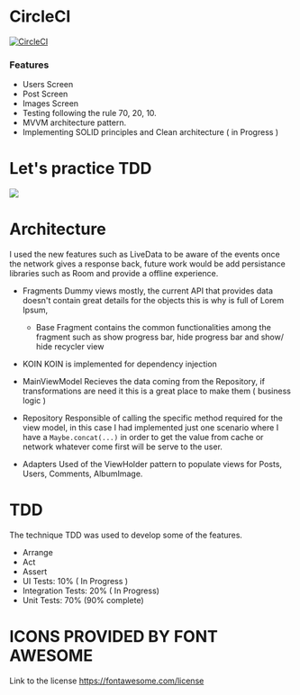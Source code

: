 # CircleCI
[![CircleCI](https://circleci.com/gh/simplekjl/TDDKT/tree/master.svg?style=svg)](https://circleci.com/gh/simplekjl/TDDKT/tree/master)

### Features

- Users Screen
- Post Screen
- Images Screen
- Testing following the rule 70, 20, 10.
- MVVM architecture pattern.
- Implementing SOLID principles and Clean architecture  ( in Progress ) 

# Let's practice TDD 

![](https://api.adorable.io/avatars/285/abott@adorable.png)



# Architecture

I used the new features such as LiveData to be aware of the events once the network gives a response back, future work would be add persistance libraries such as Room and provide a offline experience.

- Fragments
  Dummy views mostly, the current API that provides data doesn't contain great details for the objects this is why is full of   Lorem Ipsum, 
  * Base Fragment contains the common functionalities among the fragment such as show progress bar, hide progress bar and         show/ hide recycler view
  
- KOIN 
  KOIN is implemented for dependency injection

- MainViewModel 
  Recieves the data coming from the Repository, if transformations are need it this is a great place to make them ( business    logic )
  
- Repository 
  Responsible of calling the specific method required for the view model, in this case I had implemented just one scenario where I have a `Maybe.concat(...)` in order to get the value from cache or network whatever come first will be serve to the user.

- Adapters 
Used of the ViewHolder pattern to populate views for Posts, Users, Comments, AlbumImage.


# TDD

The technique TDD was used to develop some of the features.
- Arrange
- Act
- Assert
- UI Tests: 10% ( In Progress ) 
- Integration Tests: 20% ( In Progress) 
- Unit Tests: 70%  (90% complete) 



# ICONS PROVIDED BY FONT AWESOME

Link to the license
https://fontawesome.com/license
